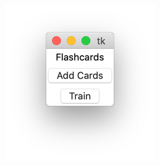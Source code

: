 ![Start](https://github.com/moritzblum/flashcards/blob/master/images/Screen%20Shot%202020-09-12%20at%2011.20.08%20AM.png)

